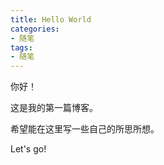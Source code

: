 ```yaml
---
title: Hello World
categories:
- 随笔
tags:
- 随笔
---
```


你好！

这是我的第一篇博客。

希望能在这里写一些自己的所思所想。

Let's go!

